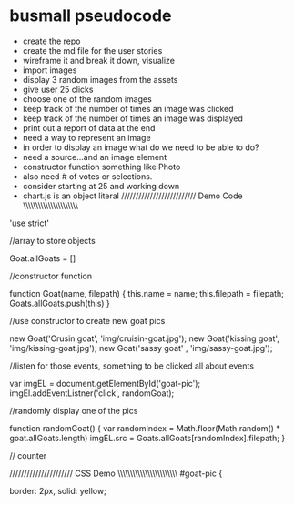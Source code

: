# busmall pseudocode
- create the repo
- create the md file for the user stories
- wireframe it and break it down, visualize 
- import images 
- display 3 random images from the assets
- give user 25 clicks
- choose one of the random images
- keep track of the number of times an image was clicked
- keep track of the number of times an image was displayed
- print out a report of data at the end
- need a way to represent an image
- in order to display an image what do we need to be able to do? 
- need a source...and an image element
- constructor function something like Photo 
- also need # of votes or selections.
- consider starting at 25 and working down
- chart.js is an object literal
////////////////////////// Demo Code \\\\\\\\\\\\\\\\\\\\\\\\\\\\\\\\\\\\\\\\\\\

'use strict'

//array to store objects

Goat.allGoats = []

//constructor function

function Goat(name, filepath) {
this.name = name;
this.filepath = filepath;
Goats.allGoats.push(this)
}

//use constructor to create new goat pics

new Goat('Crusin goat', 'img/cruisin-goat.jpg');
new Goat('kissing goat', 'img/kissing-goat.jpg');
new Goat('sassy goat' , 'img/sassy-goat.jpg');

//listen for those events, something to be clicked all about events

var imgEL = document.getElementById('goat-pic');
imgEl.addEventListner('click', randomGoat);

//randomly display one of the pics

function randomGoat() {
var randomIndex = Math.floor(Math.random() * goat.allGoats.length)
imgEL.src = Goats.allGoats[randomIndex].filepath;
}

// counter

////////////////////// CSS Demo \\\\\\\\\\\\\\\\\\\\\\\\\\\\\\\\\\\\\\\\\\\\\\\\
#goat-pic {

border: 2px, solid: yellow;


